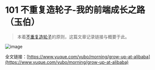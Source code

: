 # 101 不重复造轮子-我的前端成长之路（玉伯）

> 本着[不重复造轮子](https://github.com/Daotin/technophile/issues/30)的原则，这篇文章记录链接与概要于此。

![image](https://user-images.githubusercontent.com/23518990/71708826-bf3c6100-2e2e-11ea-8a2d-031815ce416a.png)

全文链接：[https://www.yuque.com/yubo/morning/grow-up-at-alibaba](https://www.yuque.com/yubo/morning/grow-up-at-alibaba)

